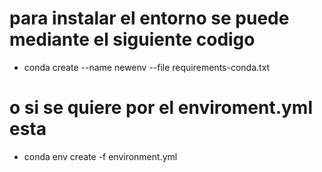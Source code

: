 # para instalar el entorno se puede mediante el siguiente codigo

- conda create --name newenv --file requirements-conda.txt

# o si se quiere por el enviroment.yml esta
- conda env create -f environment.yml
